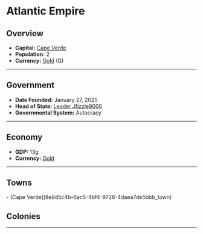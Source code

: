 <!--UNDEDITED FILE, remove this entire line if this file has been edited!-->
# <!--NAME-->Atlantic Empire<!--NAME-->

## Overview

- **Capital:** <!--CAPITAL_LINK-->[Cape Verde](8e8d5c4b-6ac5-4bf4-9726-4daea7de5bbb_town)<!--CAPITAL_LINK-->
- **Population:** <!--POPULATION-->2<!--POPULATION-->
- **Currency:** <!--CURRENCY_LINK-->[Gold](Gold_currency)<!--CURRENCY_LINK--> (<!--CURRENCY_ABV-->G<!--CURRENCY_ABV-->)

---

## Government

- **Date Founded:** <!--FOUNDED-->January 27, 2025<!--FOUNDED-->
- **Head of State:** <!--LEADER_TITLE_LINK-->[Leader Jfizzle9000](Jfizzle9000_user)<!--LEADER_TITLE_LINK-->
- **Governmental System:** <!--GOVERNMENT-->Autocracy<!--GOVERNMENT-->

---

## Economy

- **GDP:** <!--GDP-->13g<!--GDP-->
- **Currency:** <!--CURRENCY_LINK-->[Gold](Gold_currency)<!--CURRENCY_LINK-->

---

## Towns

<!--TOWNS-->- [Cape Verde](8e8d5c4b-6ac5-4bf4-9726-4daea7de5bbb_town)<!--TOWNS-->

## Colonies

<!--COLONIES--><!--COLONIES-->

---
